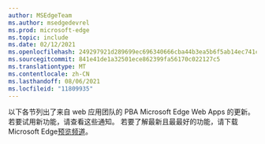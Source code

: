 ```yaml
---
author: MSEdgeTeam
ms.author: msedgedevrel
ms.prod: microsoft-edge
ms.topic: include
ms.date: 02/12/2021
ms.openlocfilehash: 249297921d289699ec696340666cba44b3ea5b6f5ab14ec741c0d081dc0363bc
ms.sourcegitcommit: 841e41de1a32501ece862399fa56170c022127c5
ms.translationtype: MT
ms.contentlocale: zh-CN
ms.lasthandoff: 08/06/2021
ms.locfileid: "11809935"
---
```

以下各节列出了来自 web 应用团队的 PBA Microsoft Edge Web Apps 的更新。  若要试用新功能，请查看这些通知。  若要了解最新且最最好的功能，请下载Microsoft Edge[预览频道][MicrosoftEdgePreviewChannels]。

<!-- links -->  

[MicrosoftEdgePreviewChannels]: https://www.microsoftedgeinsider.com/download "Microsoft Edge 预览频道"  
  
